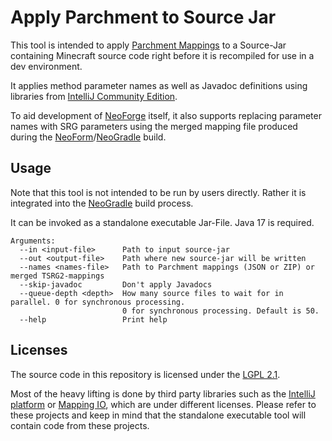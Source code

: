 # Apply Parchment to Source Jar

This tool is intended to apply [Parchment Mappings](https://parchmentmc.org/) to a Source-Jar containing
Minecraft source code right before it is recompiled for use in a dev environment.

It applies method parameter names as well as Javadoc definitions using libraries
from [IntelliJ Community Edition](https://github.com/JetBrains/intellij-community).

To aid development of [NeoForge](https://github.com/neoforged/NeoForge) itself, it also supports replacing parameter
names with
SRG parameters using the merged mapping file produced during
the [NeoForm](https://github.com/neoforged/NeoForm)/[NeoGradle](https://github.com/neoforged/NeoGradle) build.

## Usage

Note that this tool is not intended to be run by users directly. Rather it is integrated into
the [NeoGradle](https://github.com/neoforged/NeoGradle) build process.

It can be invoked as a standalone executable Jar-File. Java 17 is required.

```
Arguments:
  --in <input-file>      Path to input source-jar
  --out <output-file>    Path where new source-jar will be written
  --names <names-file>   Path to Parchment mappings (JSON or ZIP) or merged TSRG2-mappings
  --skip-javadoc         Don't apply Javadocs
  --queue-depth <depth>  How many source files to wait for in parallel. 0 for synchronous processing.
                         0 for synchronous processing. Default is 50.
  --help                 Print help
```

## Licenses

The source code in this repository is licensed under
the [LGPL 2.1](http://www.gnu.org/licenses/old-licenses/lgpl-2.1.txt).

Most of the heavy lifting is done by third party libraries such as
the [IntelliJ platform](https://github.com/JetBrains/intellij-community)
or [Mapping IO](https://github.com/FabricMC/mapping-io), which are under different licenses. Please refer to these
projects and keep in mind that the standalone executable tool will contain code from these projects.

